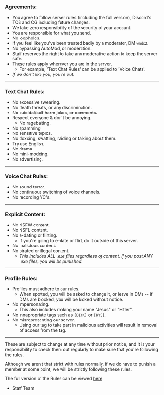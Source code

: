 ### Agreements:

-   You agree to follow server rules (including the full version), Discord's TOS and CG including future changes.
-   We take zero responsibility of the security of your account.
-   You are responsible for what you send.
-   No loopholes.
-   If you feel like you've been treated badly by a moderator, DM `wndx2`.
-   No bypassing AutoMod, or moderation.
-   Staff reserves the right to take any moderative action to keep the server safe.
-   These rules apply wherever you are in the server.
    -   For example, 'Text Chat Rules' can be applied to 'Voice Chats'.
-   _If we don't like you, you're out._

---

### Text Chat Rules:

-   No excessive swearing.
-   No death threats, or any discrimination.
-   No suicidal/self harm jokes, or comments.
-   Respect everyone & don't be annoying.
    -   No ragebaiting.
-   No spamming.
-   No sensitive topics.
-   No doxxing, swatting, raiding or talking about them.
-   Try use English.
-   No drama.
-   No mini-modding.
-   No advertising.

---

### Voice Chat Rules:

-   No sound terror.
-   No continuous switching of voice channels.
-   No recording VC's.

---

### Explicit Content:

-   No NSFW content.
-   No NSFL content.
-   No e-dating or flirting.
    -   If you're going to e-date or flirt, do it outside of this server.
-   No malicious content.
-   No pirated or illegal content.
    -   _This includes ALL .exe files regardless of content. If you post ANY .exe files, you will be punished._

---

### Profile Rules:

-   Profiles must adhere to our rules.
    -   When spotted, you will be asked to change it, or leave in DMs -- if DMs are blocked, you will be kicked without notice.
-   No impersonating.
    -   This also includes making your name "Jesus" or "Hitler".
-   No innapropriate tags such as `[DICK]` or `[KYS]`.
-   No misrepresenting our server.
    -   Using our tag to take part in malicious activities will result in removal of access from the tag.

---

These are subject to change at any time without prior notice, and it is your responsibility to check them out regularly to make sure that you're following the rules.

Although we aren't that strict with rules normally, if we do have to punish a member at some point, we will be strictly following these rules.

The full version of the Rules can be viewed [here](https://github.com/Kiwi-Nest/Kiwi-Nest/blob/main/Rules/rules.md)

-   Staff Team

